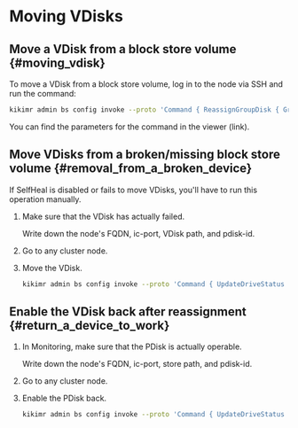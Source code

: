# Moving VDisks

## Move a VDisk from a block store volume {#moving_vdisk}

To move a VDisk from a block store volume, log in to the node via SSH and run the command:

```bash
kikimr admin bs config invoke --proto 'Command { ReassignGroupDisk { GroupId: <Storage group ID> GroupGeneration: <Storage group generation> FailRealmIdx: <FailRealm> FailDomainIdx: <FailDomain> VDiskIdx: <Slot number> } }'
```

You can find the parameters for the command in the viewer (link).

## Move VDisks from a broken/missing block store volume {#removal_from_a_broken_device}

If SelfHeal is disabled or fails to move VDisks, you'll have to run this operation manually.

1. Make sure that the VDisk has actually failed.

    Write down the node's FQDN, ic-port, VDisk path, and pdisk-id.

2. Go to any cluster node.

3. Move the VDisk.

    ```bash
    kikimr admin bs config invoke --proto 'Command { UpdateDriveStatus { HostKey: { Fqdn: "<host>" IcPort: <ic-port>} Path: "<Path to the storage volume part label>" PDiskId: <pdisk-id> Status: BROKEN } }'
    ```

## Enable the VDisk back after reassignment {#return_a_device_to_work}

1. In Monitoring, make sure that the PDisk is actually operable.

    Write down the node's FQDN, ic-port, store path, and pdisk-id.

2. Go to any cluster node.

3. Enable the PDisk back.

    ```bash
    kikimr admin bs config invoke --proto 'Command { UpdateDriveStatus { HostKey: { Fqdn: "<host>" IcPort: <ic-port>} Path: "<Path to the storage volume part label>" PDiskId: <pdisk-id> Status: ACTIVE } }'
    ```
